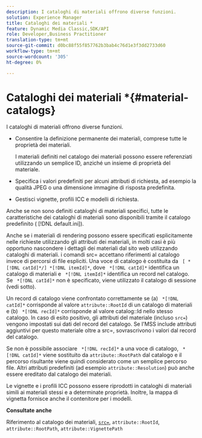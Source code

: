 ```yaml
---
description: I cataloghi di materiali offrono diverse funzioni.
solution: Experience Manager
title: Cataloghi dei materiali *
feature: Dynamic Media Classic,SDK/API
role: Developer,Business Practitioner
translation-type: tm+mt
source-git-commit: d0bc88f55f857762b3bab4c76d1e3f3dd2733d60
workflow-type: tm+mt
source-wordcount: '305'
ht-degree: 0%

---
```



# Cataloghi dei materiali *{#material-catalogs}

I cataloghi di materiali offrono diverse funzioni.

* Consentire la definizione permanente dei materiali, comprese tutte le proprietà dei materiali.

   I materiali definiti nel catalogo dei materiali possono essere referenziati utilizzando un semplice ID, anziché un insieme di proprietà del materiale.
* Specifica i valori predefiniti per alcuni attributi di richiesta, ad esempio la qualità JPEG o una dimensione immagine di risposta predefinita.
* Gestisci vignette, profili ICC e modelli di richiesta.

Anche se non sono definiti cataloghi di materiali specifici, tutte le caratteristiche dei cataloghi di materiali sono disponibili tramite il catalogo predefinito ( [!DNL default.ini]).

Anche se i materiali di rendering possono essere specificati esplicitamente nelle richieste utilizzando gli attributi dei materiali, in molti casi è più opportuno nascondere i dettagli dei materiali dal sito web utilizzando cataloghi di materiali. i comandi src= accettano riferimenti al catalogo invece di percorsi di file espliciti. Una voce di catalogo è costituita da ` [ *[!DNL catId]*/] *[!DNL itemId]*`, dove ` *[!DNL catId]*` identifica un catalogo di materiali e ` *[!DNL itemId]*` identifica un record nel catalogo. Se ` *[!DNL catId]*` non è specificato, viene utilizzato il catalogo di sessione (vedi sotto).

Un record di catalogo viene confrontato correttamente se (a) ` *[!DNL catId]*` corrisponde al valore `attribute::RootId` di un catalogo di materiali e (b) ` *[!DNL recId]*` corrisponde al valore catalog::Id nello stesso catalogo. In caso di esito positivo, gli attributi del materiale (incluso `src=`) vengono impostati sui dati del record del catalogo. Se l&#39;MSS include attributi aggiuntivi per questo materiale oltre a src=, sovrascrivono i valori dal record del catalogo.

Se non è possibile associare ` *[!DNL recId]*` a una voce di catalogo, ` *[!DNL catId]*` viene sostituito da `attribute::RootPath` dal catalogo e il percorso risultante viene quindi considerato come un semplice percorso file. Altri attributi predefiniti (ad esempio `attribute::Resolution`) può anche essere ereditato dal catalogo dei materiali.

Le vignette e i profili ICC possono essere riprodotti in cataloghi di materiali simili ai materiali stessi e a determinate proprietà. Inoltre, la mappa di vignetta fornisce anche il contenitore per i modelli.

**Consultate anche**

Riferimento al catalogo dei materiali, [ `src=`](../../../../../../ir-api/http-protocol/image-rendering-api-ref/c-ir-http-protocol-ref/c-ir-http-protocol-command-reference/r-ir-src.md#reference-62c98abad22149d68d405ed6aaff8272), `attribute::RootId`, `attribute::RootPath`, `attribute::VignettePath`
